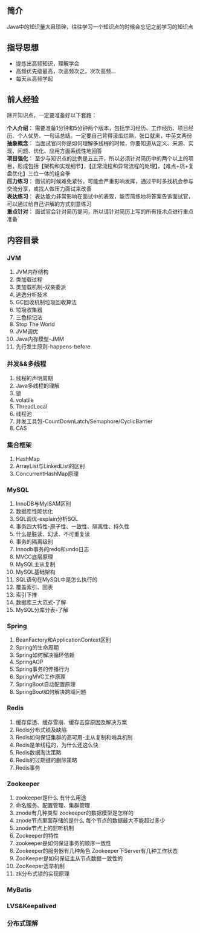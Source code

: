 ## 简介
Java中的知识量大且琐碎，往往学习一个知识点的时候会忘记之前学习的知识点  
## 指导思想
* 提炼出高频知识，理解学会  
* 高频优先级最高，次高频次之，次次高频...
* 每天从高频学起 
## 前人经验
除开知识点，一定要准备好以下套路：

**个人介绍**： 需要准备1分钟和5分钟两个版本，包括学习经历、工作经历、项目经历、个人优势、一句话总结。一定要自己背得滚瓜烂熟，张口就来，中英文两份    
**抽象概念**： 当面试官问你是如何理解多线程的时候，你要知道从定义、来源、实现、问题、优化、应用方面系统性地回答  
**项目强化**： 至少与知识点的比例是五五开，所以必须针对简历中的两个以上的项目，形成包括【架构和实现细节】，【正常流程和异常流程的处理】，【难点+坑+复盘优化】三位一体的组合拳  
**压力练习**： 面试的时候难免紧张，可能会严重影响发挥，通过平时多找机会参与交流分享，或找人做压力面试来改善  
**表达练习**： 表达能力非常影响在面试中的表现，能否简练地将答案告诉面试官，可以通过给自己讲解的方式刻意练习  
**重点针对**： 面试官会针对简历提问，所以请针对简历上写的所有技术点进行重点准备  

## 内容目录
### JVM
1. JVM内存结构
2. 类加载过程
3. 类加载机制-双亲委派
4. 逃逸分析技术
5. GC回收机制垃圾回收算法
6. 垃圾收集器
7. 三色标记法
8. Stop The World
9. JVM调优
10. Java内存模型-JMM
11. 先行发生原则-happens-before

### 并发&&多线程
1. 线程的声明周期
2. Java多线程的理解
3. 锁
4. volatile
5. ThreadLocal
6. 线程池
7. 并发工具包-CountDownLatch/Semaphore/CyclicBarrier
8. CAS

### 集合框架
1. HashMap
2. ArrayList与LinkedList的区别
3. ConcurrentHashMap原理

### MySQL
1. InnoDB与MyISAM区别
2. 数据库性能优化
3. SQL调优-explain分析SQL
4. 事务四大特性-原子性、一致性、隔离性、持久性
5. 什么是脏读、幻读、不可重复读
6. 事务的隔离级别
7. Innodb事务的redo和undo日志
8. MVCC底层原理
9. MySQL主从复制
10. MySQL基础架构
11. SQL语句在MySQL中是怎么执行的
12. 覆盖索引、回表
13. 索引下推
14. 数据库三大范式-了解
15. MySQL分库分表-了解

### Spring
1. BeanFactory和ApplicationContext区别
2. Spring的生命周期
3. Spring如何解决循环依赖
4. SpringAOP
5. Spring事务的传播行为
6. SpringMVC工作原理
7. SpringBoot自动配置原理
8. SpringBoot如何解决跨域问题

### Redis
1. 缓存穿透、缓存雪崩、缓存击穿原因及解决方案
2. Redis分布式锁及缺陷
3. Redis如何保证集群的高可用-主从复制和哨兵机制
4. Redis是单线程的，为什么还这么快
5. Redis数据淘汰策略
6. Redis的过期键的删除策略
7. Redis事务

### Zookeeper
1. zookeeper是什么 有什么用途
2. 命名服务、配置管理、集群管理
3. znode有几种类型 zookeeper的数据模型是怎样的
4. znode节点里面存储的是什么 每个节点的数据最大不能超过多少
5. znode节点上的监听机制
6. Zookeeper的特性
7. zookeeper是如何保证事务的顺序一致性
8. Zookeeper的服务器有几种角色 Zookeeper下Server有几种工作状态
9. ZooKeeper是如何保证主从节点数据一致性的
10. ZooKeeper选举机制
11. zk分布式锁的实现原理

### MyBatis

### LVS&Keepalived

### 分布式理解

